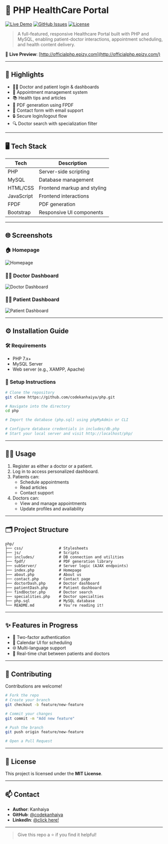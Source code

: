 # 🏥 PHP HealthCare Portal

[![Live Demo](https://img.shields.io/badge/Live-Demo-green?style=flat-square&logo=google-chrome)](http://officialphp.epizy.com/)
[![GitHub Issues](https://img.shields.io/github/issues/codekanhaiya/php?style=flat-square)](https://github.com/codekanhaiya/php/issues)
[![License](https://img.shields.io/github/license/codekanhaiya/php?style=flat-square)](LICENSE)

> A full-featured, responsive Healthcare Portal built with PHP and MySQL, enabling patient-doctor interactions, appointment scheduling, and health content delivery.

🔗 **Live Preview**: [http://officialphp.epizy.com](http://officialphp.epizy.com/)

---

## 📌 Highlights

- 🧑‍⚕️ Doctor and patient login & dashboards
- 📅 Appointment management system
- 📚 Health tips and articles
- 📄 PDF generation using FPDF
- 📧 Contact form with email support
- 🔒 Secure login/logout flow
- 🔍 Doctor search with specialization filter

---

## 🖥️ Tech Stack

| Tech | Description |
|------|-------------|
| PHP  | Server-side scripting |
| MySQL | Database management |
| HTML/CSS | Frontend markup and styling |
| JavaScript | Frontend interactions |
| FPDF | PDF generation |
| Bootstrap | Responsive UI components |

---

## 🌐 Screenshots

### 🏠 Homepage
![Homepage](https://via.placeholder.com/1000x500?text=Homepage)

### 👨‍⚕️ Doctor Dashboard
![Doctor Dashboard](https://via.placeholder.com/1000x500?text=Doctor+Dashboard)

### 👩‍💼 Patient Dashboard
![Patient Dashboard](https://via.placeholder.com/1000x500?text=Patient+Dashboard)

---

## ⚙️ Installation Guide

### 🛠 Requirements

- PHP 7.x+
- MySQL Server
- Web server (e.g., XAMPP, Apache)

### 🚀 Setup Instructions

```bash
# Clone the repository
git clone https://github.com/codekanhaiya/php.git

# Navigate into the directory
cd php

# Import the database (php.sql) using phpMyAdmin or CLI

# Configure database credentials in includes/db.php
# Start your local server and visit http://localhost/php/
```

---

## 👨‍💻 Usage

1. Register as either a doctor or a patient.
2. Log in to access personalized dashboard.
3. Patients can:
   - Schedule appointments
   - Read articles
   - Contact support
4. Doctors can:
   - View and manage appointments
   - Update profiles and availability

---

## 🗂️ Project Structure

```
php/
├── css/                # Stylesheets
├── js/                 # Scripts
├── includes/           # DB connection and utilities
├── fpdf/               # PDF generation library
├── subServer/          # Server logic (AJAX endpoints)
├── index.php           # Homepage
├── about.php           # About us
├── contact.php         # Contact page
├── doctorDash.php      # Doctor dashboard
├── patientDash.php     # Patient dashboard
├── findDoctor.php      # Doctor search
├── specialities.php    # Doctor specialties
├── php.sql             # MySQL database
└── README.md           # You’re reading it!
```

---

## ✨ Features in Progress

- 🔐 Two-factor authentication
- 📅 Calendar UI for scheduling
- 🌐 Multi-language support
- 💬 Real-time chat between patients and doctors

---

## 🙌 Contributing

Contributions are welcome!

```bash
# Fork the repo
# Create your branch
git checkout -b feature/new-feature

# Commit your changes
git commit -m "Add new feature"

# Push the branch
git push origin feature/new-feature

# Open a Pull Request
```

---

## 📄 License

This project is licensed under the **MIT License**.

---

## 📫 Contact

- **Author**: Kanhaiya
- **GitHub**: [@codekanhaiya](https://github.com/codekanhaiya)
- **LinkedIn**: [@click here!](https://www.linkedin.com/in/kanhaiya-gupta-401303240)

---

> Give this repo a ⭐ if you find it helpful!

